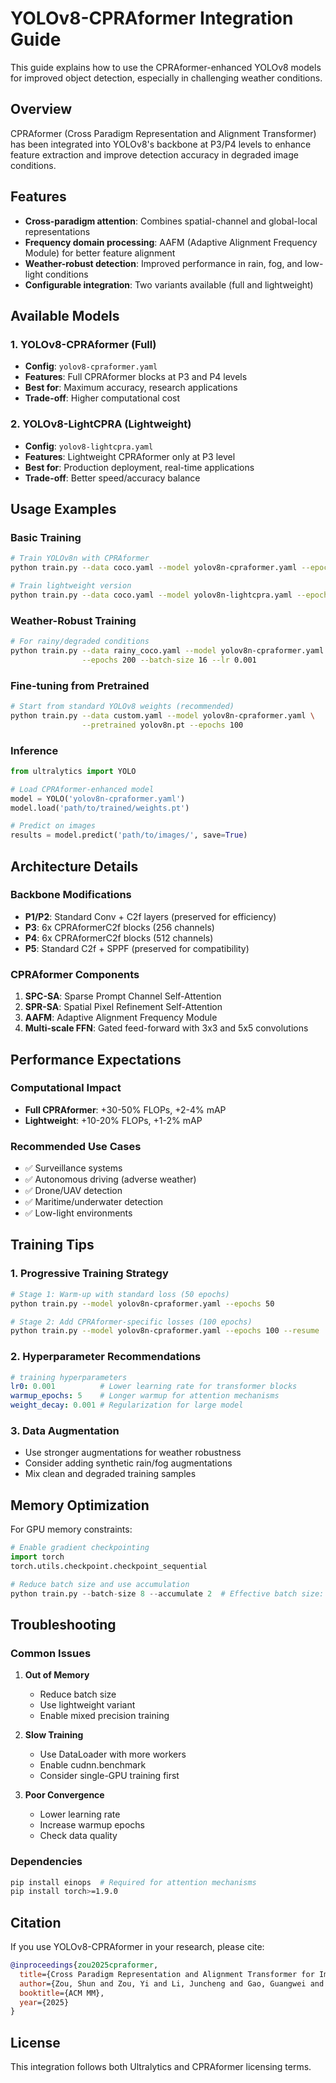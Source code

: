 # YOLOv8-CPRAformer Integration Guide

This guide explains how to use the CPRAformer-enhanced YOLOv8 models for improved object detection, especially in challenging weather conditions.

## Overview

CPRAformer (Cross Paradigm Representation and Alignment Transformer) has been integrated into YOLOv8's backbone at P3/P4 levels to enhance feature extraction and improve detection accuracy in degraded image conditions.

## Features

- **Cross-paradigm attention**: Combines spatial-channel and global-local representations
- **Frequency domain processing**: AAFM (Adaptive Alignment Frequency Module) for better feature alignment
- **Weather-robust detection**: Improved performance in rain, fog, and low-light conditions
- **Configurable integration**: Two variants available (full and lightweight)

## Available Models

### 1. YOLOv8-CPRAformer (Full)
- **Config**: `yolov8-cpraformer.yaml`
- **Features**: Full CPRAformer blocks at P3 and P4 levels
- **Best for**: Maximum accuracy, research applications
- **Trade-off**: Higher computational cost

### 2. YOLOv8-LightCPRA (Lightweight)
- **Config**: `yolov8-lightcpra.yaml`
- **Features**: Lightweight CPRAformer only at P3 level
- **Best for**: Production deployment, real-time applications
- **Trade-off**: Better speed/accuracy balance

## Usage Examples

### Basic Training
```bash
# Train YOLOv8n with CPRAformer
python train.py --data coco.yaml --model yolov8n-cpraformer.yaml --epochs 100

# Train lightweight version
python train.py --data coco.yaml --model yolov8n-lightcpra.yaml --epochs 100
```

### Weather-Robust Training
```bash
# For rainy/degraded conditions
python train.py --data rainy_coco.yaml --model yolov8n-cpraformer.yaml \
                --epochs 200 --batch-size 16 --lr 0.001
```

### Fine-tuning from Pretrained
```bash
# Start from standard YOLOv8 weights (recommended)
python train.py --data custom.yaml --model yolov8n-cpraformer.yaml \
                --pretrained yolov8n.pt --epochs 100
```

### Inference
```python
from ultralytics import YOLO

# Load CPRAformer-enhanced model
model = YOLO('yolov8n-cpraformer.yaml')
model.load('path/to/trained/weights.pt')

# Predict on images
results = model.predict('path/to/images/', save=True)
```

## Architecture Details

### Backbone Modifications
- **P1/P2**: Standard Conv + C2f layers (preserved for efficiency)
- **P3**: 6x CPRAformerC2f blocks (256 channels)
- **P4**: 6x CPRAformerC2f blocks (512 channels) 
- **P5**: Standard C2f + SPPF (preserved for compatibility)

### CPRAformer Components
1. **SPC-SA**: Sparse Prompt Channel Self-Attention
2. **SPR-SA**: Spatial Pixel Refinement Self-Attention  
3. **AAFM**: Adaptive Alignment Frequency Module
4. **Multi-scale FFN**: Gated feed-forward with 3x3 and 5x5 convolutions

## Performance Expectations

### Computational Impact
- **Full CPRAformer**: +30-50% FLOPs, +2-4% mAP
- **Lightweight**: +10-20% FLOPs, +1-2% mAP

### Recommended Use Cases
- ✅ Surveillance systems
- ✅ Autonomous driving (adverse weather)
- ✅ Drone/UAV detection
- ✅ Maritime/underwater detection
- ✅ Low-light environments

## Training Tips

### 1. Progressive Training Strategy
```bash
# Stage 1: Warm-up with standard loss (50 epochs)
python train.py --model yolov8n-cpraformer.yaml --epochs 50

# Stage 2: Add CPRAformer-specific losses (100 epochs) 
python train.py --model yolov8n-cpraformer.yaml --epochs 100 --resume
```

### 2. Hyperparameter Recommendations
```yaml
# training hyperparameters
lr0: 0.001          # Lower learning rate for transformer blocks
warmup_epochs: 5    # Longer warmup for attention mechanisms
weight_decay: 0.001 # Regularization for large model
```

### 3. Data Augmentation
- Use stronger augmentations for weather robustness
- Consider adding synthetic rain/fog augmentations
- Mix clean and degraded training samples

## Memory Optimization

For GPU memory constraints:
```python
# Enable gradient checkpointing
import torch
torch.utils.checkpoint.checkpoint_sequential

# Reduce batch size and use accumulation
python train.py --batch-size 8 --accumulate 2  # Effective batch size: 16
```

## Troubleshooting

### Common Issues

1. **Out of Memory**
   - Reduce batch size
   - Use lightweight variant
   - Enable mixed precision training

2. **Slow Training**
   - Use DataLoader with more workers
   - Enable cudnn.benchmark
   - Consider single-GPU training first

3. **Poor Convergence**
   - Lower learning rate
   - Increase warmup epochs  
   - Check data quality

### Dependencies
```bash
pip install einops  # Required for attention mechanisms
pip install torch>=1.9.0
```

## Citation

If you use YOLOv8-CPRAformer in your research, please cite:

```bibtex
@inproceedings{zou2025cpraformer,
  title={Cross Paradigm Representation and Alignment Transformer for Image Deraining},
  author={Zou, Shun and Zou, Yi and Li, Juncheng and Gao, Guangwei and Qi, Guojun},
  booktitle={ACM MM},
  year={2025}
}
```

## License

This integration follows both Ultralytics and CPRAformer licensing terms.